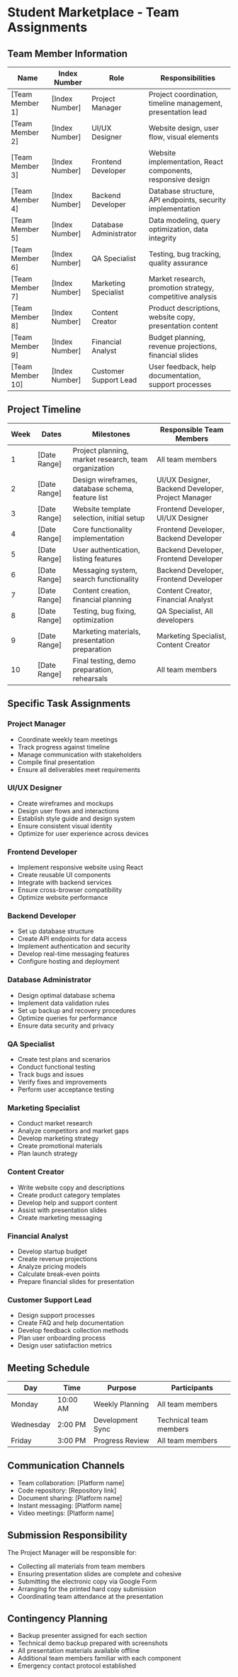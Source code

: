 # Student Marketplace - Team Assignments

## Team Member Information

| Name | Index Number | Role | Responsibilities |
|------|--------------|------|-----------------|
| [Team Member 1] | [Index Number] | Project Manager | Project coordination, timeline management, presentation lead |
| [Team Member 2] | [Index Number] | UI/UX Designer | Website design, user flow, visual elements |
| [Team Member 3] | [Index Number] | Frontend Developer | Website implementation, React components, responsive design |
| [Team Member 4] | [Index Number] | Backend Developer | Database structure, API endpoints, security implementation |
| [Team Member 5] | [Index Number] | Database Administrator | Data modeling, query optimization, data integrity |
| [Team Member 6] | [Index Number] | QA Specialist | Testing, bug tracking, quality assurance |
| [Team Member 7] | [Index Number] | Marketing Specialist | Market research, promotion strategy, competitive analysis |
| [Team Member 8] | [Index Number] | Content Creator | Product descriptions, website copy, presentation content |
| [Team Member 9] | [Index Number] | Financial Analyst | Budget planning, revenue projections, financial slides |
| [Team Member 10] | [Index Number] | Customer Support Lead | User feedback, help documentation, support processes |

## Project Timeline

| Week | Dates | Milestones | Responsible Team Members |
|------|-------|------------|--------------------------|
| 1 | [Date Range] | Project planning, market research, team organization | All team members |
| 2 | [Date Range] | Design wireframes, database schema, feature list | UI/UX Designer, Backend Developer, Project Manager |
| 3 | [Date Range] | Website template selection, initial setup | Frontend Developer, UI/UX Designer |
| 4 | [Date Range] | Core functionality implementation | Frontend Developer, Backend Developer |
| 5 | [Date Range] | User authentication, listing features | Backend Developer, Frontend Developer |
| 6 | [Date Range] | Messaging system, search functionality | Backend Developer, Frontend Developer |
| 7 | [Date Range] | Content creation, financial planning | Content Creator, Financial Analyst |
| 8 | [Date Range] | Testing, bug fixing, optimization | QA Specialist, All developers |
| 9 | [Date Range] | Marketing materials, presentation preparation | Marketing Specialist, Content Creator |
| 10 | [Date Range] | Final testing, demo preparation, rehearsals | All team members |

## Specific Task Assignments

### Project Manager
- Coordinate weekly team meetings
- Track progress against timeline
- Manage communication with stakeholders
- Compile final presentation
- Ensure all deliverables meet requirements

### UI/UX Designer
- Create wireframes and mockups
- Design user flows and interactions
- Establish style guide and design system
- Ensure consistent visual identity
- Optimize for user experience across devices

### Frontend Developer
- Implement responsive website using React
- Create reusable UI components
- Integrate with backend services
- Ensure cross-browser compatibility
- Optimize website performance

### Backend Developer
- Set up database structure
- Create API endpoints for data access
- Implement authentication and security
- Develop real-time messaging features
- Configure hosting and deployment

### Database Administrator
- Design optimal database schema
- Implement data validation rules
- Set up backup and recovery procedures
- Optimize queries for performance
- Ensure data security and privacy

### QA Specialist
- Create test plans and scenarios
- Conduct functional testing
- Track bugs and issues
- Verify fixes and improvements
- Perform user acceptance testing

### Marketing Specialist
- Conduct market research
- Analyze competitors and market gaps
- Develop marketing strategy
- Create promotional materials
- Plan launch strategy

### Content Creator
- Write website copy and descriptions
- Create product category templates
- Develop help and support content
- Assist with presentation slides
- Create marketing messaging

### Financial Analyst
- Develop startup budget
- Create revenue projections
- Analyze pricing models
- Calculate break-even points
- Prepare financial slides for presentation

### Customer Support Lead
- Design support processes
- Create FAQ and help documentation
- Develop feedback collection methods
- Plan user onboarding process
- Design user satisfaction metrics

## Meeting Schedule

| Day | Time | Purpose | Participants |
|-----|------|---------|-------------|
| Monday | 10:00 AM | Weekly Planning | All team members |
| Wednesday | 2:00 PM | Development Sync | Technical team members |
| Friday | 3:00 PM | Progress Review | All team members |

## Communication Channels

- Team collaboration: [Platform name]
- Code repository: [Repository link]
- Document sharing: [Platform name]
- Instant messaging: [Platform name]
- Video meetings: [Platform name]

## Submission Responsibility

The Project Manager will be responsible for:
- Collecting all materials from team members
- Ensuring presentation slides are complete and cohesive
- Submitting the electronic copy via Google Form
- Arranging for the printed hard copy submission
- Coordinating team attendance at the presentation

## Contingency Planning

- Backup presenter assigned for each section
- Technical demo backup prepared with screenshots
- All presentation materials available offline
- Additional team members familiar with each component
- Emergency contact protocol established 